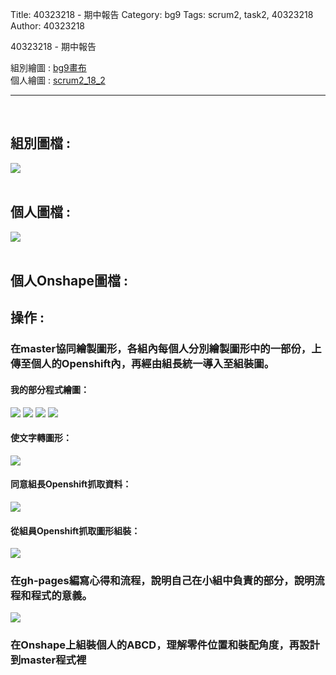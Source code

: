 Title: 40323218 - 期中報告
Category: bg9
Tags: scrum2, task2, 40323218
Author: 40323218


40323218 - 期中報告

<!-- PELICAN_END_SUMMARY -->

組別繪圖 : <a href="http://2016spring-40323250.rhcloud.com/bg9/task2_homework">bg9畫布</a> 
</br>
個人繪圖 : <a href="http://2016spring-40323230.rhcloud.com/bg9/scrum2_18_2">scrum2_18_2</a> 
<hr>
</br>
<h2>組別圖檔 :</h2> 
<img src="./../files/bg9/bg9.png">
</br>
</br>
<h2>個人圖檔 : </h2>
<img src="./../files/bg9/40323218/18_2.png">
</br>
</br>
<h2>個人Onshape圖檔 : </h2>
<script src="https://embed.github.com/view/3d/40323250/bg9_cdw2/gh-pages/files/bg9/40323218/40323218.stl"></script>
<h2>操作 :</h2>
<h3>在master協同繪製圖形，各組內每個人分別繪製圖形中的一部份，上傳至個人的Openshift內，再經由組長統一導入至組裝圖。</h3>
<h4>我的部分程式繪圖：</h4>
<img src="./../files/bg9/40323218/18_5.png">
<img src="./../files/bg9/40323218/18_6.png">
<img src="./../files/bg9/40323218/18_7.png">
<img src="./../files/bg9/40323218/18_8.png">
<h4>使文字轉圖形：</h4>
<img src="./../files/bg9/40323218/18_4.png">
<h4>同意組長Openshift抓取資料：</h4>
<img src="./../files/bg9/40323218/18_3.png">
<h4>從組員Openshift抓取圖形組裝：</h4>
<img src="./../files/bg9/40323218/18_9.png">
<h3>在gh-pages編寫心得和流程，說明自己在小組中負責的部分，說明流程和程式的意義。</h3>
<img src="./../files/bg9/40323218/18_10.png">
<h3>在Onshape上組裝個人的ABCD，理解零件位置和裝配角度，再設計到master程式裡</h3>
